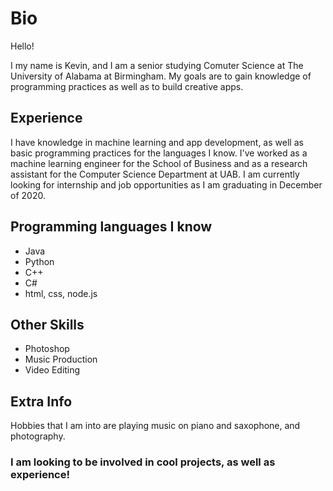 # Bio

Hello!

I my name is Kevin, and I am a senior studying Comuter Science at The University of 
Alabama at Birmingham. My goals are to gain knowledge of programming practices as 
well as to build creative apps.

## Experience
I have knowledge in machine learning and app development, as well as basic programming
practices for the languages I know. I've worked as a machine learning engineer for the
School of Business and as a research assistant for the Computer Science Department at 
UAB. I am currently looking for internship and job opportunities as I am graduating in
December of 2020.

## Programming languages I know
- Java
- Python
- C++
- C#
- html, css, node.js


## Other Skills
- Photoshop
- Music Production
- Video Editing


## Extra Info
Hobbies that I am into are playing music on piano and saxophone, and photography.
  
### I am looking to be involved in cool projects, as well as experience!


